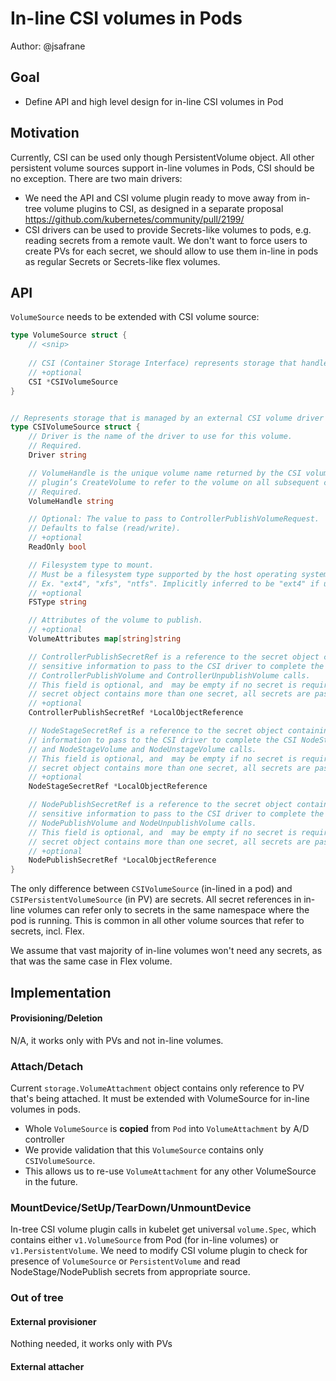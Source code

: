 # In-line CSI volumes in Pods

Author: @jsafrane

## Goal
* Define API and high level design for in-line CSI volumes in Pod

## Motivation
Currently, CSI can be used only though PersistentVolume object. All other persistent volume sources support in-line volumes in Pods, CSI should be no exception. There are two main drivers:
* We need the API and CSI volume plugin ready to move away from in-tree volume plugins to CSI, as designed in a separate proposal https://github.com/kubernetes/community/pull/2199/
* CSI drivers can be used to provide Secrets-like volumes to pods, e.g. reading secrets from a remote vault. We don't want to force users to create PVs for each secret, we should allow to use them in-line in pods as regular Secrets or Secrets-like flex volumes.

## API
`VolumeSource` needs to be extended with CSI volume source:
```go
type VolumeSource struct {
    // <snip>
    
	// CSI (Container Storage Interface) represents storage that handled by an external CSI driver (Beta feature).
	// +optional
	CSI *CSIVolumeSource
}


// Represents storage that is managed by an external CSI volume driver (Beta feature)
type CSIVolumeSource struct {
	// Driver is the name of the driver to use for this volume.
	// Required.
	Driver string

	// VolumeHandle is the unique volume name returned by the CSI volume
	// plugin’s CreateVolume to refer to the volume on all subsequent calls.
	// Required.
	VolumeHandle string

	// Optional: The value to pass to ControllerPublishVolumeRequest.
	// Defaults to false (read/write).
	// +optional
	ReadOnly bool

	// Filesystem type to mount.
	// Must be a filesystem type supported by the host operating system.
	// Ex. "ext4", "xfs", "ntfs". Implicitly inferred to be "ext4" if unspecified.
	// +optional
	FSType string

	// Attributes of the volume to publish.
	// +optional
	VolumeAttributes map[string]string

	// ControllerPublishSecretRef is a reference to the secret object containing
	// sensitive information to pass to the CSI driver to complete the CSI
	// ControllerPublishVolume and ControllerUnpublishVolume calls.
	// This field is optional, and  may be empty if no secret is required. If the
	// secret object contains more than one secret, all secrets are passed.
	// +optional
	ControllerPublishSecretRef *LocalObjectReference

	// NodeStageSecretRef is a reference to the secret object containing sensitive
	// information to pass to the CSI driver to complete the CSI NodeStageVolume
	// and NodeStageVolume and NodeUnstageVolume calls.
	// This field is optional, and  may be empty if no secret is required. If the
	// secret object contains more than one secret, all secrets are passed.
	// +optional
	NodeStageSecretRef *LocalObjectReference

	// NodePublishSecretRef is a reference to the secret object containing
	// sensitive information to pass to the CSI driver to complete the CSI
	// NodePublishVolume and NodeUnpublishVolume calls.
	// This field is optional, and  may be empty if no secret is required. If the
	// secret object contains more than one secret, all secrets are passed.
	// +optional
	NodePublishSecretRef *LocalObjectReference
}
```

The only difference between `CSIVolumeSource` (in-lined in a pod) and `CSIPersistentVolumeSource` (in PV) are secrets. All secret references in in-line volumes can refer only to secrets in the same namespace where the pod is running. This is common in all other volume sources that refer to secrets, incl. Flex.

We assume that vast majority of in-line volumes won't need any secrets, as that was the same case in Flex volume.

## Implementation
#### Provisioning/Deletion
N/A, it works only with PVs and not in-line volumes.

### Attach/Detach
Current `storage.VolumeAttachment` object contains only reference to PV that's being attached. It must be extended with VolumeSource for in-line volumes in pods.

* Whole `VolumeSource` is **copied** from `Pod` into `VolumeAttachment` by A/D controller
* We provide validation that this `VolumeSource` contains only `CSIVolumeSource`.
* This allows us to re-use `VolumeAttachment` for any other VolumeSource in the future.

### MountDevice/SetUp/TearDown/UnmountDevice
In-tree CSI volume plugin calls in kubelet get universal `volume.Spec`, which contains either `v1.VolumeSource` from Pod (for in-line volumes) or `v1.PersistentVolume`. We need to modify CSI volume plugin to check for presence of `VolumeSource` or `PersistentVolume` and read NodeStage/NodePublish secrets from appropriate source.

### Out of tree
#### External provisioner
Nothing needed, it works only with PVs
#### External attacher

<!--stackedit_data:
eyJoaXN0b3J5IjpbLTE1MDg1OTU0MTAsNjU1NzcxODEzLC01MT
Y3MDY2NTBdfQ==
-->